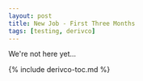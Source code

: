 ```yaml
---
layout: post
title: New Job - First Three Months
tags: [testing, derivco]
---
```


We're not here yet...

{% include derivco-toc.md %}